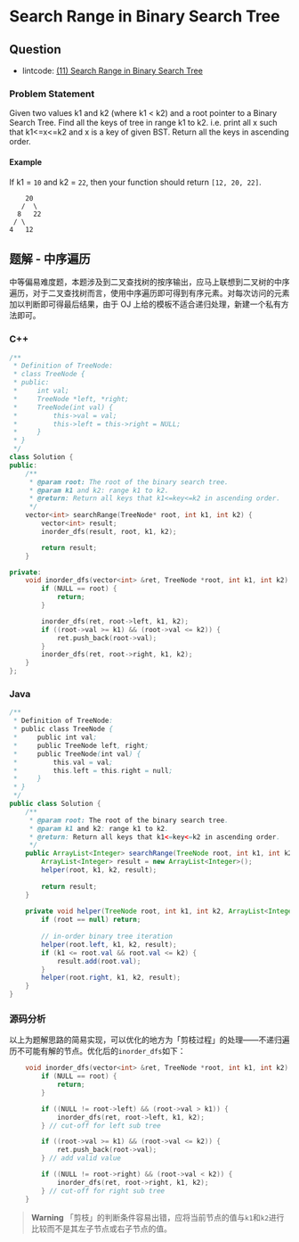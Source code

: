 # Search Range in Binary Search Tree

## Question

- lintcode: [(11) Search Range in Binary Search Tree](http://www.lintcode.com/en/problem/search-range-in-binary-search-tree/)

### Problem Statement

Given two values k1 and k2 (where k1 &lt; k2) and a root pointer to a Binary
Search Tree. Find all the keys of tree in range k1 to k2. i.e. print all x
such that k1&lt;=x&lt;=k2 and x is a key of given BST. Return all the keys in
ascending order.

#### Example

If k1 = `10` and k2 = `22`, then your function should return `[12, 20, 22]`.

    
    
        20
       /  \
      8   22
     / \
    4   12

## 题解 - 中序遍历

中等偏易难度题，本题涉及到二叉查找树的按序输出，应马上联想到二叉树的中序遍历，对于二叉查找树而言，使用中序遍历即可得到有序元素。对每次访问的元素加以判断即可得最后结果，由于 OJ 上给的模板不适合递归处理，新建一个私有方法即可。

### C++

```c++
/**
 * Definition of TreeNode:
 * class TreeNode {
 * public:
 *     int val;
 *     TreeNode *left, *right;
 *     TreeNode(int val) {
 *         this->val = val;
 *         this->left = this->right = NULL;
 *     }
 * }
 */
class Solution {
public:
    /**
     * @param root: The root of the binary search tree.
     * @param k1 and k2: range k1 to k2.
     * @return: Return all keys that k1<=key<=k2 in ascending order.
     */
    vector<int> searchRange(TreeNode* root, int k1, int k2) {
        vector<int> result;
        inorder_dfs(result, root, k1, k2);

        return result;
    }

private:
    void inorder_dfs(vector<int> &ret, TreeNode *root, int k1, int k2) {
        if (NULL == root) {
            return;
        }

        inorder_dfs(ret, root->left, k1, k2);
        if ((root->val >= k1) && (root->val <= k2)) {
            ret.push_back(root->val);
        }
        inorder_dfs(ret, root->right, k1, k2);
    }
};
```

### Java

```java
/**
 * Definition of TreeNode:
 * public class TreeNode {
 *     public int val;
 *     public TreeNode left, right;
 *     public TreeNode(int val) {
 *         this.val = val;
 *         this.left = this.right = null;
 *     }
 * }
 */
public class Solution {
    /**
     * @param root: The root of the binary search tree.
     * @param k1 and k2: range k1 to k2.
     * @return: Return all keys that k1<=key<=k2 in ascending order.
     */
    public ArrayList<Integer> searchRange(TreeNode root, int k1, int k2) {
        ArrayList<Integer> result = new ArrayList<Integer>();
        helper(root, k1, k2, result);
        
        return result;
    }
    
    private void helper(TreeNode root, int k1, int k2, ArrayList<Integer> result) {
        if (root == null) return;
        
        // in-order binary tree iteration
        helper(root.left, k1, k2, result);
        if (k1 <= root.val && root.val <= k2) {
            result.add(root.val);
        }
        helper(root.right, k1, k2, result);
    }
}
```

### 源码分析

以上为题解思路的简易实现，可以优化的地方为「剪枝过程」的处理——不递归遍历不可能有解的节点。优化后的`inorder_dfs`如下：

```c++
    void inorder_dfs(vector<int> &ret, TreeNode *root, int k1, int k2) {
        if (NULL == root) {
            return;
        }

        if ((NULL != root->left) && (root->val > k1)) {
            inorder_dfs(ret, root->left, k1, k2);
        } // cut-off for left sub tree

        if ((root->val >= k1) && (root->val <= k2)) {
            ret.push_back(root->val);
        } // add valid value

        if ((NULL != root->right) && (root->val < k2)) {
            inorder_dfs(ret, root->right, k1, k2);
        } // cut-off for right sub tree
    }
```

> **Warning** 「剪枝」的判断条件容易出错，应将当前节点的值与`k1`和`k2`进行比较而不是其左子节点或右子节点的值。
